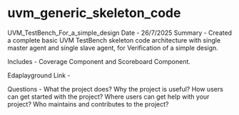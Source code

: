 # uvm_generic_skeleton_code
UVM_TestBench_For_a_simple_design
Date - 26/7/2025
Summary - Created a complete basic UVM TestBench skeleton code architecture with single master agent and 
single slave agent, for Verification of a simple design.

Includes - Coverage Component and Scoreboard Component.

Edaplayground Link -

Questions - 
What the project does?
Why the project is useful?
How users can get started with the project?
Where users can get help with your project?
Who maintains and contributes to the project?
